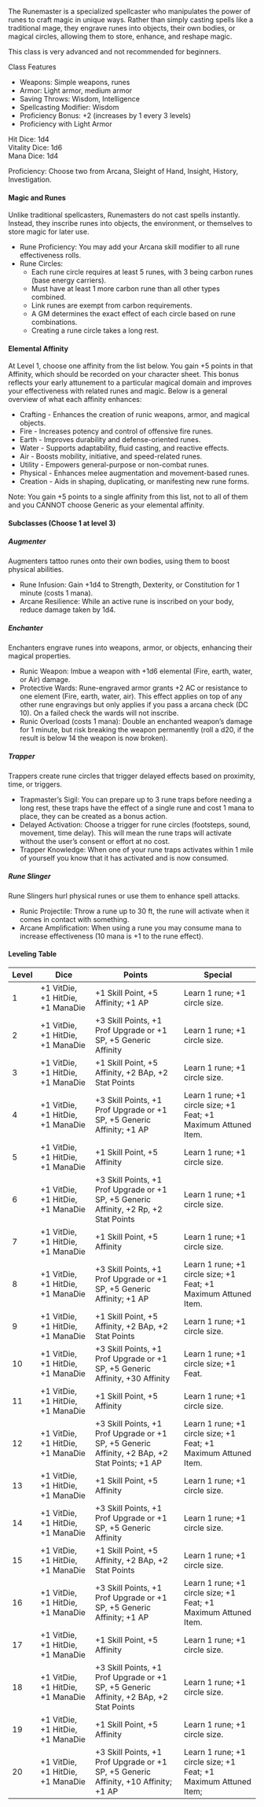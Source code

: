 The Runemaster is a specialized spellcaster who manipulates the power of runes to craft magic in unique ways. Rather than simply casting spells like a traditional mage, they engrave runes into objects, their own bodies, or magical circles, allowing them to store, enhance, and reshape magic.

This class is very advanced and not recommended for beginners. 

Class Features
- Weapons: Simple weapons, runes
- Armor: Light armor, medium armor
- Saving Throws: Wisdom, Intelligence
- Spellcasting Modifier: Wisdom
- Proficiency Bonus: +2 (increases by 1 every 3 levels)
- Proficiency with Light Armor

Hit Dice: 1d4  
Vitality Dice: 1d6  
Mana Dice: 1d4

Proficiency: Choose two from Arcana, Sleight of Hand, Insight, History, Investigation.
#### Magic and Runes
Unlike traditional spellcasters, Runemasters do not cast spells instantly. Instead, they inscribe runes into objects, the environment, or themselves to store magic for later use.
- Rune Proficiency: You may add your Arcana skill modifier to all rune effectiveness rolls.
- Rune Circles:
	- Each rune circle requires at least 5 runes, with 3 being carbon runes (base energy carriers).
	- Must have at least 1 more carbon rune than all other types combined.
	- Link runes are exempt from carbon requirements.
	- A GM determines the exact effect of each circle based on rune combinations.
	- Creating a rune circle takes a long rest.
#### Elemental Affinity
At Level 1, choose one affinity from the list below. You gain +5 points in that Affinity, which should be recorded on your character sheet. This bonus reflects your early attunement to a particular magical domain and improves your effectiveness with related runes and magic.
Below is a general overview of what each affinity enhances:
- Crafting - Enhances the creation of runic weapons, armor, and magical objects.
- Fire - Increases potency and control of offensive fire runes.
- Earth - Improves durability and defense-oriented runes.
- Water - Supports adaptability, fluid casting, and reactive effects.
- Air - Boosts mobility, initiative, and speed-related runes.
- Utility - Empowers general-purpose or non-combat runes.
- Physical - Enhances melee augmentation and movement-based runes.
- Creation - Aids in shaping, duplicating, or manifesting new rune forms.

Note: You gain +5 points to a single affinity from this list, not to all of them and you CANNOT choose Generic as your elemental affinity. 
#### Subclasses (Choose 1 at level 3)
##### Augmenter
Augmenters tattoo runes onto their own bodies, using them to boost physical abilities.
- Rune Infusion: Gain +1d4 to Strength, Dexterity, or Constitution for 1 minute (costs 1 mana).
- Arcane Resilience: While an active rune is inscribed on your body, reduce damage taken by 1d4.
##### Enchanter
Enchanters engrave runes into weapons, armor, or objects, enhancing their magical properties.
- Runic Weapon: Imbue a weapon with +1d6 elemental (Fire, earth, water, or Air) damage.
- Protective Wards: Rune-engraved armor grants +2 AC or resistance to one element (Fire, earth, water, air). This effect applies on top of any other rune engravings but only applies if you pass a arcana check (DC 10). On a failed check the wards will not inscribe. 
- Runic Overload (costs 1 mana): Double an enchanted weapon’s damage for 1 minute, but risk breaking the weapon permanently (roll a d20, if the result is below 14 the weapon is now broken).
##### Trapper
Trappers create rune circles that trigger delayed effects based on proximity, time, or triggers.
- Trapmaster’s Sigil: You can prepare up to 3 rune traps before needing a long rest, these traps have the effect of a single rune and cost 1 mana to place, they can be created as a bonus action.
- Delayed Activation: Choose a trigger for rune circles (footsteps, sound, movement, time delay). This will mean the rune traps will activate without the user’s consent or effort at no cost. 
- Trapper Knowledge: When one of your rune traps activates within 1 mile of yourself you know that it has activated and is now consumed. 
##### Rune Slinger
Rune Slingers hurl physical runes or use them to enhance spell attacks.
- Runic Projectile: Throw a rune up to 30 ft, the rune will activate when it comes in contact with something. 
- Arcane Amplification: When using a rune you may consume mana to increase effectiveness (10 mana is +1 to the rune effect).
#### Leveling Table

| Level | Dice                             | Points                                                                                        | Special                                                         |
| ----- | -------------------------------- | --------------------------------------------------------------------------------------------- | --------------------------------------------------------------- |
| 1     | +1 VitDie, +1 HitDie, +1 ManaDie | +1 Skill Point, +5 Affinity; +1 AP                                                            | Learn 1 rune; +1 circle size.                                   |
| 2     | +1 VitDie, +1 HitDie, +1 ManaDie | +3 Skill Points, +1 Prof Upgrade or +1 SP, +5 Generic Affinity                                | Learn 1 rune; +1 circle size.                                   |
| 3     | +1 VitDie, +1 HitDie, +1 ManaDie | +1 Skill Point, +5 Affinity, +2 BAp, +2 Stat Points                                           | Learn 1 rune; +1 circle size.                                   |
| 4     | +1 VitDie, +1 HitDie, +1 ManaDie | +3 Skill Points, +1 Prof Upgrade or +1 SP, +5 Generic Affinity; +1 AP                         | Learn 1 rune; +1 circle size; +1 Feat; +1 Maximum Attuned Item. |
| 5     | +1 VitDie, +1 HitDie, +1 ManaDie | +1 Skill Point, +5 Affinity                                                                   | Learn 1 rune; +1 circle size.                                   |
| 6     | +1 VitDie, +1 HitDie, +1 ManaDie | +3 Skill Points, +1 Prof Upgrade or +1 SP, +5 Generic Affinity, +2 Rp, +2 Stat Points         | Learn 1 rune; +1 circle size.                                   |
| 7     | +1 VitDie, +1 HitDie, +1 ManaDie | +1 Skill Point, +5 Affinity                                                                   | Learn 1 rune; +1 circle size.                                   |
| 8     | +1 VitDie, +1 HitDie, +1 ManaDie | +3 Skill Points, +1 Prof Upgrade or +1 SP, +5 Generic Affinity; +1 AP                         | Learn 1 rune; +1 circle size; +1 Feat; +1 Maximum Attuned Item. |
| 9     | +1 VitDie, +1 HitDie, +1 ManaDie | +1 Skill Point, +5 Affinity, +2 BAp, +2 Stat Points                                           | Learn 1 rune; +1 circle size.                                   |
| 10    | +1 VitDie, +1 HitDie, +1 ManaDie | +3 Skill Points, +1 Prof Upgrade or +1 SP, +5 Generic Affinity, +30 Affinity                  | Learn 1 rune; +1 circle size; +1 Feat.                          |
| 11    | +1 VitDie, +1 HitDie, +1 ManaDie | +1 Skill Point, +5 Affinity                                                                   | Learn 1 rune; +1 circle size.                                   |
| 12    | +1 VitDie, +1 HitDie, +1 ManaDie | +3 Skill Points, +1 Prof Upgrade or +1 SP, +5 Generic Affinity, +2 BAp, +2 Stat Points; +1 AP | Learn 1 rune; +1 circle size; +1 Feat; +1 Maximum Attuned Item. |
| 13    | +1 VitDie, +1 HitDie, +1 ManaDie | +1 Skill Point, +5 Affinity                                                                   | Learn 1 rune; +1 circle size.                                   |
| 14    | +1 VitDie, +1 HitDie, +1 ManaDie | +3 Skill Points, +1 Prof Upgrade or +1 SP, +5 Generic Affinity                                | Learn 1 rune; +1 circle size.                                   |
| 15    | +1 VitDie, +1 HitDie, +1 ManaDie | +1 Skill Point, +5 Affinity, +2 BAp, +2 Stat Points                                           | Learn 1 rune; +1 circle size.                                   |
| 16    | +1 VitDie, +1 HitDie, +1 ManaDie | +3 Skill Points, +1 Prof Upgrade or +1 SP, +5 Generic Affinity;  +1 AP                        | Learn 1 rune; +1 circle size; +1 Feat; +1 Maximum Attuned Item. |
| 17    | +1 VitDie, +1 HitDie, +1 ManaDie | +1 Skill Point, +5 Affinity                                                                   | Learn 1 rune; +1 circle size.                                   |
| 18    | +1 VitDie, +1 HitDie, +1 ManaDie | +3 Skill Points, +1 Prof Upgrade or +1 SP, +5 Generic Affinity, +2 BAp, +2 Stat Points        | Learn 1 rune; +1 circle size.                                   |
| 19    | +1 VitDie, +1 HitDie, +1 ManaDie | +1 Skill Point, +5 Affinity                                                                   | Learn 1 rune; +1 circle size.                                   |
| 20    | +1 VitDie, +1 HitDie, +1 ManaDie | +3 Skill Points, +1 Prof Upgrade or +1 SP, +5 Generic Affinity, +10 Affinity; +1 AP           | Learn 1 rune; +1 circle size; +1 Feat; +1 Maximum Attuned Item; |
